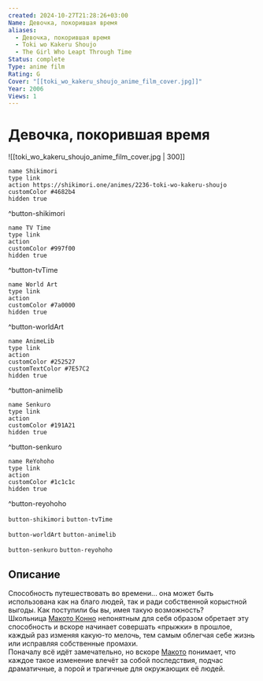 ```yaml
---
created: 2024-10-27T21:28:26+03:00
Name: Девочка, покорившая время
aliases:
  - Девочка, покорившая время
  - Toki wo Kakeru Shoujo
  - The Girl Who Leapt Through Time
Status: complete
Type: anime film
Rating: G
Cover: "[[toki_wo_kakeru_shoujo_anime_film_cover.jpg]]"
Year: 2006
Views: 1
---
```


# Девочка, покорившая время

![[toki_wo_kakeru_shoujo_anime_film_cover.jpg | 300]]

```button
name Shikimori
type link
action https://shikimori.one/animes/2236-toki-wo-kakeru-shoujo
customColor #4682b4
hidden true
```
^button-shikimori

```button
name TV Time
type link
action 
customColor #997f00
hidden true
```
^button-tvTime

```button
name World Art
type link
action 
customColor #7a0000
hidden true
```
^button-worldArt

```button
name AnimeLib
type link
action 
customColor #252527
customTextColor #7E57C2
hidden true
```
^button-animelib

```button
name Senkuro
type link
action 
customColor #191A21
hidden true
```
^button-senkuro

```button
name ReYohoho
type link
action 
customColor #1c1c1c
hidden true
```
^button-reyohoho



`button-shikimori` `button-tvTime`

`button-worldArt` `button-animelib`

`button-senkuro` `button-reyohoho`

## Описание

Способность путешествовать во времени... она может быть использована как на благо людей, так и ради собственной корыстной выгоды. Как поступили бы вы, имея такую возможность?  
Школьница [Макото Конно](https://shikimori.one/characters/2530-makoto-konno) непонятным для себя образом обретает эту способность и вскоре начинает совершать «прыжки» в прошлое, каждый раз изменяя какую-то мелочь, тем самым облегчая себе жизнь или исправляя собственные промахи.  
Поначалу всё идёт замечательно, но вскоре [Макото](https://shikimori.one/characters/2530-makoto-konno) понимает, что каждое такое изменение влечёт за собой последствия, подчас драматичные, а порой и трагичные для окружающих её людей.
